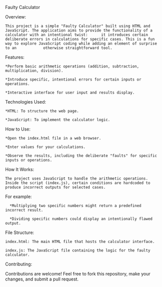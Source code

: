 Faulty Calculator

Overview:

    This project is a simple "Faulty Calculator" built using HTML and JavaScript. The application aims to provide the functionality of a calculator with an intentional twist:      it introduces certain deliberate errors in calculations for specific cases. This is a fun way to explore JavaScript coding while adding an element of surprise to an            otherwise straightforward tool.

Features:

    *Perform basic arithmetic operations (addition, subtraction, multiplication, division).

    *Introduce specific, intentional errors for certain inputs or operations.

    *Interactive interface for user input and results display.

Technologies Used:

    *HTML: To structure the web page.

    *JavaScript: To implement the calculator logic.

How to Use:

    *Open the index.html file in a web browser.

    *Enter values for your calculations.

    *Observe the results, including the deliberate "faults" for specific inputs or operations.

How It Works:

    The project uses JavaScript to handle the arithmetic operations.
    Inside the script (index.js), certain conditions are hardcoded to produce incorrect outputs for selected cases.

For example:

      *Multiplying two specific numbers might return a predefined incorrect result.
      
      *Dividing specific numbers could display an intentionally flawed output.

File Structure:

    index.html: The main HTML file that hosts the calculator interface.

    index.js: The JavaScript file containing the logic for the faulty calculator.


Contributing:

  Contributions are welcome! Feel free to fork this repository, make your changes, and submit a pull request.
